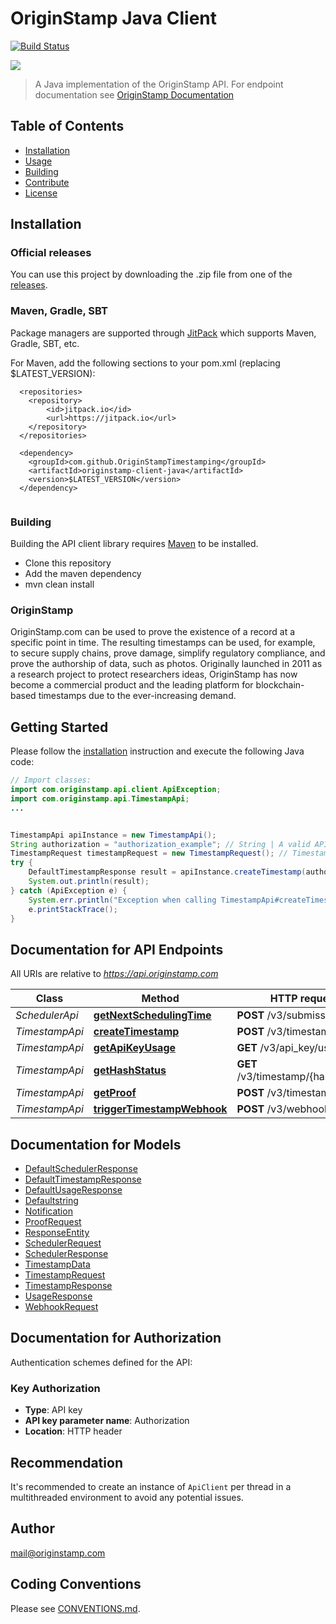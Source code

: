 # OriginStamp Java Client
[![Build Status](https://travis-ci.com/OriginStampTimestamping/originstamp-client-java.svg?token=pQzQz38vk99v2uad9eWc&branch=master)](https://travis-ci.com/OriginStampTimestamping/originstamp-client-java)

![](https://originstamp.com/assets/images/logo/logo_simple_small.png)

> A Java implementation of the OriginStamp API. For endpoint documentation see [OriginStamp Documentation](https://doc.originstamp.org)

## Table of Contents

- [Installation](#installation)
- [Usage](#usage)
- [Building](#building)
- [Contribute](#contribute)
- [License](#license)

## Installation

### Official releases

You can use this project by downloading the .zip file from one of the [releases](https://github.com/OriginStampTimestamping/originstamp-client-java/releases).

### Maven, Gradle, SBT

Package managers are supported through [JitPack](https://jitpack.io/#OriginStampTimestamping/originstamp-client-java/) which supports Maven, Gradle, SBT, etc.

For Maven, add the following sections to your pom.xml (replacing $LATEST_VERSION):
```
  <repositories>
    <repository>
        <id>jitpack.io</id>
        <url>https://jitpack.io</url>
    </repository>
  </repositories>
  
  <dependency>
    <groupId>com.github.OriginStampTimestamping</groupId>
    <artifactId>originstamp-client-java</artifactId>
    <version>$LATEST_VERSION</version>
  </dependency>
  
```

### Building
Building the API client library requires [Maven](https://maven.apache.org/) to be installed.

* Clone this repository
* Add the maven dependency
* mvn clean install

### OriginStamp

OriginStamp.com can be used to prove the existence of a record at a specific point in time.
The resulting timestamps can be used, for example, to secure supply chains, prove damage, simplify regulatory compliance, and prove the authorship of data, such as photos.
Originally launched in 2011 as a research project to protect researchers ideas,
OriginStamp has now become a commercial product and the leading platform for blockchain-based timestamps due to the ever-increasing demand.

## Getting Started

Please follow the [installation](#installation) instruction and execute the following Java code:

```java
// Import classes:
import com.originstamp.api.client.ApiException;
import com.originstamp.api.TimestampApi;
...


TimestampApi apiInstance = new TimestampApi();
String authorization = "authorization_example"; // String | A valid API key is essential for authorization to handle the request.
TimestampRequest timestampRequest = new TimestampRequest(); // TimestampRequest | DTO for the hash submission. Add all relevant information concerning your hash submission.
try {
    DefaultTimestampResponse result = apiInstance.createTimestamp(authorization, timestampRequest);
    System.out.println(result);
} catch (ApiException e) {
    System.err.println("Exception when calling TimestampApi#createTimestamp");
    e.printStackTrace();
}
```

## Documentation for API Endpoints

All URIs are relative to *https://api.originstamp.com*

Class | Method | HTTP request | Description
------------ | ------------- | ------------- | -------------
*SchedulerApi* | [**getNextSchedulingTime**](docs/SchedulerApi.md#getNextSchedulingTime) | **POST** /v3/submission/times | NextSchedule
*TimestampApi* | [**createTimestamp**](docs/TimestampApi.md#createTimestamp) | **POST** /v3/timestamp/create | Submission
*TimestampApi* | [**getApiKeyUsage**](docs/TimestampApi.md#getApiKeyUsage) | **GET** /v3/api_key/usage | Usage
*TimestampApi* | [**getHashStatus**](docs/TimestampApi.md#getHashStatus) | **GET** /v3/timestamp/{hash_string} | Status
*TimestampApi* | [**getProof**](docs/TimestampApi.md#getProof) | **POST** /v3/timestamp/proof | Proof
*TimestampApi* | [**triggerTimestampWebhook**](docs/TimestampApi.md#triggerTimestampWebhook) | **POST** /v3/webhook/start | Dev


## Documentation for Models

 - [DefaultSchedulerResponse](docs/DefaultSchedulerResponse.md)
 - [DefaultTimestampResponse](docs/DefaultTimestampResponse.md)
 - [DefaultUsageResponse](docs/DefaultUsageResponse.md)
 - [Defaultstring](docs/Defaultstring.md)
 - [Notification](docs/Notification.md)
 - [ProofRequest](docs/ProofRequest.md)
 - [ResponseEntity](docs/ResponseEntity.md)
 - [SchedulerRequest](docs/SchedulerRequest.md)
 - [SchedulerResponse](docs/SchedulerResponse.md)
 - [TimestampData](docs/TimestampData.md)
 - [TimestampRequest](docs/TimestampRequest.md)
 - [TimestampResponse](docs/TimestampResponse.md)
 - [UsageResponse](docs/UsageResponse.md)
 - [WebhookRequest](docs/WebhookRequest.md)


## Documentation for Authorization

Authentication schemes defined for the API:
### Key Authorization

- **Type**: API key
- **API key parameter name**: Authorization
- **Location**: HTTP header


## Recommendation

It's recommended to create an instance of `ApiClient` per thread in a multithreaded environment to avoid any potential issues.


## Author

mail@originstamp.com

## Coding Conventions

Please see [CONVENTIONS.md](CONVENTIONS.md).
